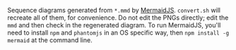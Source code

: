 Sequence diagrams generated from `*.mmd` by
[MermaidJS](https://mermaidjs.github.io/). `convert.sh` will recreate all
of them, for convenience. Do not edit the PNGs directly; edit the `mmd` and
then check in the regenerated diagram. To run MermaidJS, you'll need to
install `npm` and `phantomjs` in an OS specific way, then `npm install -g
mermaid` at the command line.
